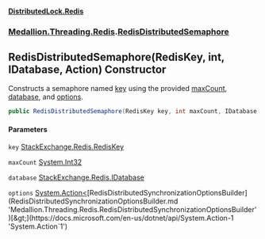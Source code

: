 #### [DistributedLock.Redis](README.md 'README')
### [Medallion.Threading.Redis](Medallion.Threading.Redis.md 'Medallion.Threading.Redis').[RedisDistributedSemaphore](RedisDistributedSemaphore.md 'Medallion.Threading.Redis.RedisDistributedSemaphore')

## RedisDistributedSemaphore(RedisKey, int, IDatabase, Action<RedisDistributedSynchronizationOptionsBuilder>) Constructor

Constructs a semaphore named [key](RedisDistributedSemaphore..ctor.uV7HEVNcvSXDYGL/CEuDZg.md#Medallion.Threading.Redis.RedisDistributedSemaphore.RedisDistributedSemaphore(RedisKey,int,IDatabase,System.Action_Medallion.Threading.Redis.RedisDistributedSynchronizationOptionsBuilder_).key 'Medallion.Threading.Redis.RedisDistributedSemaphore.RedisDistributedSemaphore(RedisKey, int, IDatabase, System.Action<Medallion.Threading.Redis.RedisDistributedSynchronizationOptionsBuilder>).key') using the provided [maxCount](RedisDistributedSemaphore..ctor.uV7HEVNcvSXDYGL/CEuDZg.md#Medallion.Threading.Redis.RedisDistributedSemaphore.RedisDistributedSemaphore(RedisKey,int,IDatabase,System.Action_Medallion.Threading.Redis.RedisDistributedSynchronizationOptionsBuilder_).maxCount 'Medallion.Threading.Redis.RedisDistributedSemaphore.RedisDistributedSemaphore(RedisKey, int, IDatabase, System.Action<Medallion.Threading.Redis.RedisDistributedSynchronizationOptionsBuilder>).maxCount'), [database](RedisDistributedSemaphore..ctor.uV7HEVNcvSXDYGL/CEuDZg.md#Medallion.Threading.Redis.RedisDistributedSemaphore.RedisDistributedSemaphore(RedisKey,int,IDatabase,System.Action_Medallion.Threading.Redis.RedisDistributedSynchronizationOptionsBuilder_).database 'Medallion.Threading.Redis.RedisDistributedSemaphore.RedisDistributedSemaphore(RedisKey, int, IDatabase, System.Action<Medallion.Threading.Redis.RedisDistributedSynchronizationOptionsBuilder>).database'), and [options](RedisDistributedSemaphore..ctor.uV7HEVNcvSXDYGL/CEuDZg.md#Medallion.Threading.Redis.RedisDistributedSemaphore.RedisDistributedSemaphore(RedisKey,int,IDatabase,System.Action_Medallion.Threading.Redis.RedisDistributedSynchronizationOptionsBuilder_).options 'Medallion.Threading.Redis.RedisDistributedSemaphore.RedisDistributedSemaphore(RedisKey, int, IDatabase, System.Action<Medallion.Threading.Redis.RedisDistributedSynchronizationOptionsBuilder>).options').

```csharp
public RedisDistributedSemaphore(RedisKey key, int maxCount, IDatabase database, System.Action<Medallion.Threading.Redis.RedisDistributedSynchronizationOptionsBuilder>? options=null);
```
#### Parameters

<a name='Medallion.Threading.Redis.RedisDistributedSemaphore.RedisDistributedSemaphore(RedisKey,int,IDatabase,System.Action_Medallion.Threading.Redis.RedisDistributedSynchronizationOptionsBuilder_).key'></a>

`key` [StackExchange.Redis.RedisKey](https://docs.microsoft.com/en-us/dotnet/api/StackExchange.Redis.RedisKey 'StackExchange.Redis.RedisKey')

<a name='Medallion.Threading.Redis.RedisDistributedSemaphore.RedisDistributedSemaphore(RedisKey,int,IDatabase,System.Action_Medallion.Threading.Redis.RedisDistributedSynchronizationOptionsBuilder_).maxCount'></a>

`maxCount` [System.Int32](https://docs.microsoft.com/en-us/dotnet/api/System.Int32 'System.Int32')

<a name='Medallion.Threading.Redis.RedisDistributedSemaphore.RedisDistributedSemaphore(RedisKey,int,IDatabase,System.Action_Medallion.Threading.Redis.RedisDistributedSynchronizationOptionsBuilder_).database'></a>

`database` [StackExchange.Redis.IDatabase](https://docs.microsoft.com/en-us/dotnet/api/StackExchange.Redis.IDatabase 'StackExchange.Redis.IDatabase')

<a name='Medallion.Threading.Redis.RedisDistributedSemaphore.RedisDistributedSemaphore(RedisKey,int,IDatabase,System.Action_Medallion.Threading.Redis.RedisDistributedSynchronizationOptionsBuilder_).options'></a>

`options` [System.Action&lt;](https://docs.microsoft.com/en-us/dotnet/api/System.Action-1 'System.Action`1')[RedisDistributedSynchronizationOptionsBuilder](RedisDistributedSynchronizationOptionsBuilder.md 'Medallion.Threading.Redis.RedisDistributedSynchronizationOptionsBuilder')[&gt;](https://docs.microsoft.com/en-us/dotnet/api/System.Action-1 'System.Action`1')